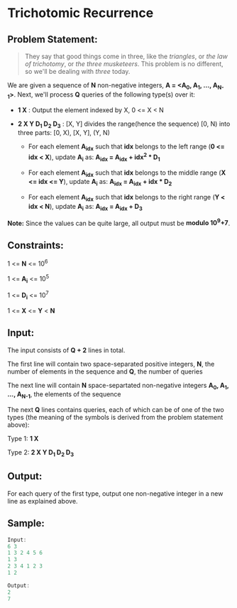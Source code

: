# Trichotomic Recurrence

## Problem Statement:
> They say that good things come in three, like the *triangles*, or *the law of trichotomy*, or *the three musketeers*. This problem is no different, so we'll be dealing with *three* today.

We are given a sequence of **N** non-negative integers, **A = <A<sub>0</sub>, A<sub>1</sub>, ..., A<sub>N-1</sub>>**. Next, we'll process 
**Q** queries of the following type(s) over it:

- **1 X** : Output the element indexed by X, 0 <= X < N

- **2 X Y D<sub>1</sub> D<sub>2</sub> D<sub>3</sub>** : [X, Y] divides the range(hence the sequence) [0, N) into three parts: [0, X), [X, Y], (Y, N)

  - For each element **A<sub>idx</sub>** such that **idx** belongs to the left range (**0 <= idx < X**), update **A<sub>i</sub>** as: **A<sub>idx</sub> = A<sub>idx</sub> + idx<sup>2</sup> * D<sub>1</sub>**

  - For each element **A<sub>idx</sub>** such that **idx** belongs to the middle range (**X <= idx <= Y**), update **A<sub>i</sub>** as: **A<sub>idx</sub> = A<sub>idx</sub> + idx * D<sub>2</sub>**
  
  - For each element **A<sub>idx</sub>** such that **idx** belongs to the right range (**Y < idx < N**), update **A<sub>i</sub>** as: **A<sub>idx</sub> = A<sub>idx</sub> + D<sub>3</sub>**
  
 **Note:** Since the values can be quite large, all output must be **modulo 10<sup>9</sup>+7**.
  
## Constraints:
1 <= **N** <= 10<sup>6</sup>

1 <= **A<sub>i</sub>** <= 10<sup>5</sup>

1 <= **D<sub>i</sub>** <= 10<sup>7</sup>

1 <= **X** <= **Y** < **N**

## Input: 
The input consists of **Q + 2** lines in total.

The first line will contain two space-separated positive integers, **N**, the number of elements in the sequence and **Q**, the number of queries

The next line will contain **N** space-separtated non-negative integers **A<sub>0</sub>, A<sub>1</sub>, ..., A<sub>N-1</sub>**, the elements of the sequence

The next **Q** lines contains queries, each of which can be of one of the two types (the meaning of the symbols is derived from the problem statement above):

Type 1: **1 X**

Type 2: **2 X Y D<sub>1</sub> D<sub>2</sub> D<sub>3</sub>**

## Output:
For each query of the first type, output one non-negative integer in a new line as explained above.

## Sample:
```cpp
Input:
6 3
1 3 2 4 5 6
1 3
2 3 4 1 2 3
1 2

Output:
2
7
```
